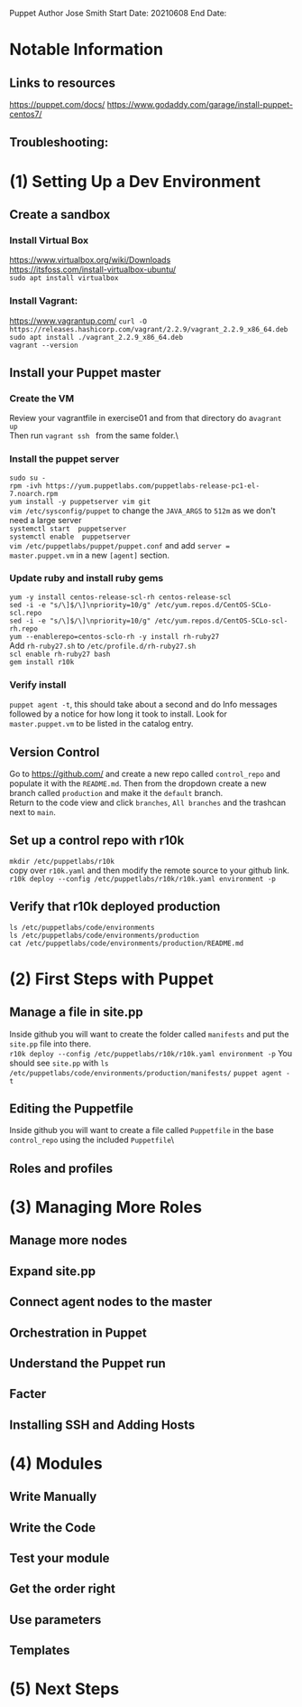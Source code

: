 Puppet
Author Jose Smith
Start Date: 20210608
End Date: 

# Notable Information
## Links to resources
https://puppet.com/docs/
https://www.godaddy.com/garage/install-puppet-centos7/
## Troubleshooting:
 

# (1) Setting Up a Dev Environment
## Create a sandbox
### Install Virtual Box
https://www.virtualbox.org/wiki/Downloads \
https://itsfoss.com/install-virtualbox-ubuntu/ \
`sudo apt install virtualbox`
### Install Vagrant:
https://www.vagrantup.com/
`curl -O https://releases.hashicorp.com/vagrant/2.2.9/vagrant_2.2.9_x86_64.deb`\
`sudo apt install ./vagrant_2.2.9_x86_64.deb`\
`vagrant --version`
## Install your Puppet master
### Create the VM
Review your vagrantfile in exercise01 and from that directory do a`vagrant up`\
Then run `vagrant ssh ` from the same folder.\
### Install the puppet server
`sudo su -`\
`rpm -ivh https://yum.puppetlabs.com/puppetlabs-release-pc1-el-7.noarch.rpm`\
`yum install -y puppetserver vim git`\
`vim /etc/sysconfig/puppet` to change the `JAVA_ARGS` to `512m` as we don't need a large server\
`systemctl start  puppetserver`\
`systemctl enable  puppetserver`\
`vim /etc/puppetlabs/puppet/puppet.conf` and add `server = master.puppet.vm` in a new `[agent]` section.
### Update ruby and install ruby gems
`yum -y install centos-release-scl-rh centos-release-scl`\
`sed -i -e "s/\]$/\]\npriority=10/g" /etc/yum.repos.d/CentOS-SCLo-scl.repo`\
`sed -i -e "s/\]$/\]\npriority=10/g" /etc/yum.repos.d/CentOS-SCLo-scl-rh.repo`\
`yum --enablerepo=centos-sclo-rh -y install rh-ruby27`\
Add `rh-ruby27.sh` to `/etc/profile.d/rh-ruby27.sh`\
`scl enable rh-ruby27 bash`\
`gem install r10k`
### Verify install
`puppet agent -t`, this should take about a second and do Info messages followed by a notice for how long it took to install. Look for `master.puppet.vm` to be listed in the catalog entry.
## Version Control
Go to https://github.com/ and create a new repo called `control_repo` and populate it with the `README.md`. Then from the dropdown create a new branch called `production` and make it the `default` branch.\
Return to the code view and click `branches`, `All branches` and the trashcan next to `main`.
## Set up a control repo with r10k
`mkdir /etc/puppetlabs/r10k`\
copy over `r10k.yaml` and then modify the remote source to your github link.\
`r10k deploy --config /etc/puppetlabs/r10k/r10k.yaml environment -p`
## Verify that r10k deployed production
`ls /etc/puppetlabs/code/environments`\
`ls /etc/puppetlabs/code/environments/production`\
`cat /etc/puppetlabs/code/environments/production/README.md`
# (2) First Steps with Puppet
## Manage a file in site.pp
Inside github you will want to create the folder called `manifests` and put the `site.pp` file into there.\
`r10k deploy --config /etc/puppetlabs/r10k/r10k.yaml environment -p`
You should see `site.pp` with `ls /etc/puppetlabs/code/environments/production/manifests/`
`puppet agent -t`
## Editing the Puppetfile
Inside github you will want to create a file called `Puppetfile` in the base `control_repo` using the included `Puppetfile`\
## Roles and profiles

# (3) Managing More Roles
## Manage more nodes
## Expand site.pp
## Connect agent nodes to the master
## Orchestration in Puppet
## Understand the Puppet run
## Facter
## Installing SSH and Adding Hosts

# (4) Modules
## Write Manually
## Write the Code
## Test your module
## Get the order right
## Use parameters
## Templates

# (5) Next Steps